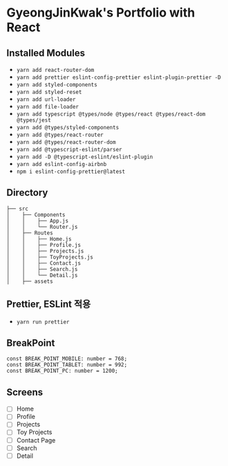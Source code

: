 # GyeongJinKwak's Portfolio with React

## Installed Modules

- `yarn add react-router-dom`
- `yarn add prettier eslint-config-prettier eslint-plugin-prettier -D`
- `yarn add styled-components`
- `yarn add styled-reset`
- `yarn add url-loader`
- `yarn add file-loader`
- `yarn add typescript @types/node @types/react @types/react-dom @types/jest`
- `yarn add @types/styled-components`
- `yarn add @types/react-router`
- `yarn add @types/react-router-dom`
- `yarn add @typescript-eslint/parser`
- `yarn add -D @typescript-eslint/eslint-plugin`
- `yarn add eslint-config-airbnb`
- `npm i eslint-config-prettier@latest`

## Directory

```
├── src
│    ├── Components
│    │    ├── App.js
│    │    └── Router.js
│    ├── Routes
│    │    ├── Home.js
│    │    ├── Profile.js
│    │    ├── Projects.js
│    │    ├── ToyProjects.js
│    │    ├── Contact.js
│    │    ├── Search.js
│    │    └── Detail.js
│    ├── assets
```

## Prettier, ESLint 적용
  - `yarn run prettier`

## BreakPoint

```
const BREAK_POINT_MOBILE: number = 768;
const BREAK_POINT_TABLET: number = 992;
const BREAK_POINT_PC: number = 1200;
```

## Screens

- [ ] Home
- [ ] Profile
- [ ] Projects
- [ ] Toy Projects
- [ ] Contact Page
- [ ] Search
- [ ] Detail
